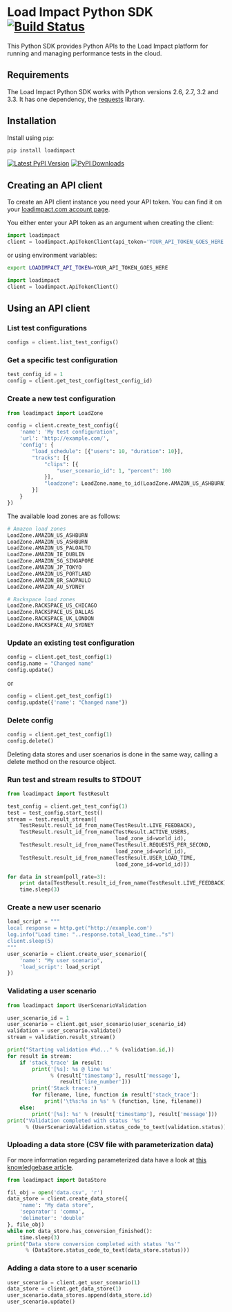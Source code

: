 # Load Impact Python SDK [![Build Status](https://travis-ci.org/loadimpact/loadimpact-sdk-python.png?branch=master,develop)](https://travis-ci.org/loadimpact/loadimpact-sdk-python)

This Python SDK provides Python APIs to the Load Impact platform for running 
and managing performance tests in the cloud.

## Requirements

The Load Impact Python SDK works with Python versions 2.6, 2.7, 3.2 and 3.3.
It has one dependency, the [requests](http://www.python-requests.org/) library. 

## Installation

Install using `pip`:

```sh
pip install loadimpact
```
[![Latest PyPI Version](https://pypip.in/v/loadimpact/badge.png)](https://pypi.python.org/pypi/loadimpact) [![PyPI Downloads](https://pypip.in/d/loadimpact/badge.png)](https://pypi.python.org/pypi/loadimpact)

## Creating an API client

To create an API client instance you need your API token. You can find it on
your [loadimpact.com account page](https://loadimpact.com/account/).

You either enter your API token as an argument when creating the client:

```python
import loadimpact
client = loadimpact.ApiTokenClient(api_token='YOUR_API_TOKEN_GOES_HERE')
```

or using environment variables:

```sh
export LOADIMPACT_API_TOKEN=YOUR_API_TOKEN_GOES_HERE
```
```python
import loadimpact
client = loadimpact.ApiTokenClient()
```

## Using an API client

### List test configurations
```python
configs = client.list_test_configs()
```

### Get a specific test configuration
```python
test_config_id = 1
config = client.get_test_config(test_config_id)
```

### Create a new test configuration
```python
from loadimpact import LoadZone

config = client.create_test_config({
    'name': 'My test configuration',
    'url': 'http://example.com/',
    'config': {
        "load_schedule": [{"users": 10, "duration": 10}],
        "tracks": [{
            "clips": [{
                "user_scenario_id": 1, "percent": 100
            }],
            "loadzone": LoadZone.name_to_id(LoadZone.AMAZON_US_ASHBURN)
        }]
    }
})
```

The available load zones are as follows:
```python
# Amazon load zones
LoadZone.AMAZON_US_ASHBURN
LoadZone.AMAZON_US_ASHBURN
LoadZone.AMAZON_US_PALOALTO
LoadZone.AMAZON_IE_DUBLIN
LoadZone.AMAZON_SG_SINGAPORE
LoadZone.AMAZON_JP_TOKYO
LoadZone.AMAZON_US_PORTLAND
LoadZone.AMAZON_BR_SAOPAULO
LoadZone.AMAZON_AU_SYDNEY

# Rackspace load zones
LoadZone.RACKSPACE_US_CHICAGO
LoadZone.RACKSPACE_US_DALLAS
LoadZone.RACKSPACE_UK_LONDON
LoadZone.RACKSPACE_AU_SYDNEY
```

### Update an existing test configuration
```python
config = client.get_test_config(1)
config.name = "Changed name"
config.update()
```

or

```python
config = client.get_test_config(1)
config.update({'name': "Changed name"})
```

### Delete config
```python
config = client.get_test_config(1)
config.delete()
```

Deleting data stores and user scenarios is done in the same way, calling a
delete method on the resource object.

### Run test and stream results to STDOUT
```python
from loadimpact import TestResult

test_config = client.get_test_config(1)
test = test_config.start_test()
stream = test.result_stream([
    TestResult.result_id_from_name(TestResult.LIVE_FEEDBACK),
    TestResult.result_id_from_name(TestResult.ACTIVE_USERS,
                                   load_zone_id=world_id),
    TestResult.result_id_from_name(TestResult.REQUESTS_PER_SECOND,
                                   load_zone_id=world_id),
    TestResult.result_id_from_name(TestResult.USER_LOAD_TIME,
                                   load_zone_id=world_id)])

for data in stream(poll_rate=3):
    print data[TestResult.result_id_from_name(TestResult.LIVE_FEEDBACK)]
    time.sleep(3)
```

### Create a new user scenario
```python
load_script = """
local response = http.get("http://example.com')
log.info("Load time: "..response.total_load_time.."s")
client.sleep(5)
"""
user_scenario = client.create_user_scenario({
    'name': "My user scenario",
    'load_script': load_script
})
```

### Validating a user scenario
```python
from loadimpact import UserScenarioValidation

user_scenario_id = 1
user_scenario = client.get_user_scenario(user_scenario_id)
validation = user_scenario.validate()
stream = validation.result_stream()

print("Starting validation #%d..." % (validation.id,))
for result in stream:
    if 'stack_trace' in result:
        print('[%s]: %s @ line %s'
              % (result['timestamp'], result['message'],
                 result['line_number']))
        print('Stack trace:')
        for filename, line, function in result['stack_trace']:
            print('\t%s:%s in %s' % (function, line, filename))
    else:
        print('[%s]: %s' % (result['timestamp'], result['message']))
print("Validation completed with status '%s'"
      % (UserScenarioValidation.status_code_to_text(validation.status)))
```

### Uploading a data store (CSV file with parameterization data)
For more information regarding parameterized data have a look at [this
knowledgebase article](http://support.loadimpact.com/knowledgebase/articles/174258-how-do-i-use-parameterized-data-).

```python
from loadimpact import DataStore

fil_obj = open('data.csv', 'r')
data_store = client.create_data_store({
    'name': "My data store",
    'separator': 'comma',
    'delimeter': 'double'
}, file_obj)
while not data_store.has_conversion_finished():
    time.sleep(3)
print("Data store conversion completed with status '%s'"
      % (DataStore.status_code_to_text(data_store.status)))
```

### Adding a data store to a user scenario
```python
user_scenario = client.get_user_scenario(1)
data_store = client.get_data_store(1)
user_scenario.data_stores.append(data_store.id)
user_scenario.update()
```
